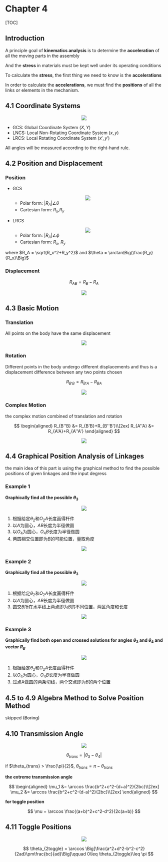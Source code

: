 # Chapter 4

[TOC]

## Introduction

A principle goal of **kinematics analysis** is to determine the **acceleration** of all the moving parts in the assembly

And the **stress** in materials must be kept well under its operating conditions

To calculate the **stress**, the first thing we need to know is the **accelerations**

In order to calculate the **accelerations**, we must find the **positions** of all the links or elements in the mechanism.

## 4.1 Coordinate Systems

<div align = center><img src = "./assets/CH_4_Figure_1.png"></div>

- GCS: Global Coordinate System $(X,Y)$
- LNCS: Local Non-Rotating Coordinate System $(x,y)$
- LRCS: Local Rotating Coordinate System $(x',y')$

All angles will be measured according to the right-hand rule.

## 4.2 Position and Displacement

### Position

- GCS
    <div align = center><img src = "./assets/CH_4_Figure_2.png"></div>

  - Polar form: $|R_A|\angle\theta$
  - Cartesian form: $R_x$,$R_y$

- LRCS
    <div align = center><img src = "./assets/CH_4_Figure_3.png"></div>

  - Polar form: $|R_A|\angle\phi$
  - Cartesian form: $R_x$, $R_y$

where $R_A = \sqrt{R_x^2+R_y^2}$ and $\theta = \arctan\Big(\frac{R_y}{R_x}\Big)$

### Displacement

$$
R_{AB} = R_B-R_A
$$

<div align = center><img src = "./assets/CH_4_Figure_4.png"></div>

## 4.3 Basic Motion

### Translation

All points on the body have the same displacement

<div align = center><img src = "./assets/CH_4_Figure_5.png"></div>

### Rotation

Different points in the body undergo different displacements and thus is a displacement difference between any two points chosen

$$
R_{B'B} = R_{B'A}-R_{BA}
$$

<div align = center><img src = "./assets/CH_4_Figure_6.png"></div>

### Complex Motion

the complex motion combined of translation and rotation

$$
\begin{aligned}
    R_{B''B} &= R_{B'B}+R_{B''B'}\\[2ex]
    R_{A''A} &= R_{A'A}+R_{A''A'}
\end{aligned}
$$

<div align = center><img src = "./assets/CH_4_Figure_7.png"></div>

## 4.4 Graphical Position Analysis of Linkages

the main idea of this part is using the graphical method to find the possible positions of given linkages and the input degress

### Example 1

**Graphically find all the possible $\theta_3$**
<div align = center><img src = "./assets/CH_4_Figure_8.png"></div>

1. 根据给定$\theta_2$和$O_2A$长度画得杆件
2. 以$A$为圆心，$AB$长度为半径做圆
3. 以$O_4$为圆心，$O_4B$长度为半径做圆
4. 两圆相交位置即为$B$的可能位置，量取角度
   
<div align = center><img src = "./assets/CH_4_Figure_9.png"></div>

### Example 2

**Graphically find all the possible $\theta_3$**

<div align = center><img src = "./assets/CH_4_Figure_10.png"></div>

1. 根据给定$\theta_2$和$O_2A$长度画得杆件
2. 以$A$为圆心，$AB$长度为半径做圆
3. 圆交$B$所在水平线上两点即为$B$的不同位置，两区角度和长度

<div align = center><img src = "./assets/CH_4_Figure_11.png"></div>

### Example 3

**Graphically find both open and crossed solutions for angles $\theta_3$ and $\theta_4$ and vector $R_B$**

<div align = center><img src = "./assets/CH_4_Figure_12.png"></div>

1. 根据给定$\theta_2$和$O_2A$长度画得杆件
2. 以$O_4$为圆心，$O_4B$长度为半径做圆
3. 过点A做圆的两条切线，两个交点即为$B$的两个位置

## 4.5 to 4.9 Algebra Method to Solve Position Method

skipped ~~(Boring)~~

## 4.10 Transmission Angle

<div align = center><img src ="./assets/CH_3_Figure_2.png"></div>

$$
\theta_{trans} =|\theta_3-\theta_4|
$$

if $\theta_{trans} > \frac{\pi}{2}$, $\theta_{trans} = \pi - \theta_{trans}$

**the extreme transmission angle**

$$
\begin{aligned}
    \mu_1 &= \arccos \frac{b^2+c^2-(d+a)^2}{2bc}\\[2ex]
    \mu_2 &= \arccos \frac{b^2+c^2-(d-a)^2}{2bc}\\[2ex]
\end{aligned}
$$

**for toggle position**

$$
\mu = \arccos \frac{(a+b)^2+c^2-d^2}{2c(a+b)}
$$

## 4.11 Toggle Positions

<div align = center><img src = "./assets/CH_3_Figure_1.png"></div>

$$
\theta_{2toggle} = \arccos \Big[\frac{a^2+d^2-b^2-c^2}{2ad}\pm\frac{bc}{ad}\Big]\qquad 0\leq \theta_{2toggle}\leq \pi
$$